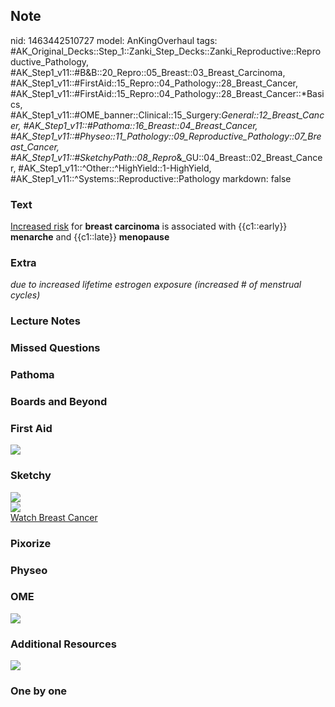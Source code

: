 ## Note
nid: 1463442510727
model: AnKingOverhaul
tags: #AK_Original_Decks::Step_1::Zanki_Step_Decks::Zanki_Reproductive::Reproductive_Pathology, #AK_Step1_v11::#B&B::20_Repro::05_Breast::03_Breast_Carcinoma, #AK_Step1_v11::#FirstAid::15_Repro::04_Pathology::28_Breast_Cancer, #AK_Step1_v11::#FirstAid::15_Repro::04_Pathology::28_Breast_Cancer::*Basics, #AK_Step1_v11::#OME_banner::Clinical::15_Surgery:_General::12_Breast_Cancer, #AK_Step1_v11::#Pathoma::16_Breast::04_Breast_Cancer, #AK_Step1_v11::#Physeo::11_Pathology::09_Reproductive_Pathology::07_Breast_Cancer, #AK_Step1_v11::#SketchyPath::08_Repro_&_GU::04_Breast::02_Breast_Cancer, #AK_Step1_v11::^Other::^HighYield::1-HighYield, #AK_Step1_v11::^Systems::Reproductive::Pathology
markdown: false

### Text
<div>
  <u>Increased risk</u> for <b>breast carcinoma</b> is associated
  with {{c1::early}} <b>menarche</b> and {{c1::late}}
  <b>menopause</b>
</div>

### Extra
<i>due to increased lifetime estrogen exposure (increased # of
menstrual cycles)</i>

### Lecture Notes


### Missed Questions


### Pathoma


### Boards and Beyond


### First Aid
<img src="tmpqTrHAJ.png">

### Sketchy
<div><img src=
"16.%20Breast%20Cancer%20Risk%20Factor%20Nulliparity.jpg"></div>
<div><img src=
"clip_image002-64b9345688abd17cb1e01b6737b9c31b3b565231.jpg"></div><a href="https://dashboard.sketchy.com/study/medical/courses/medical-pathophysiology/units/medical-pathophysiology-reproductive-gu/videos/medical-pathophysiology-reproductive-and-gu-breast-breast-cancer?utm_source=anki&utm_medium=partnership&utm_campaign=february_update&utm_content=medical">Watch
Breast Cancer</a>

### Pixorize


### Physeo


### OME
<div class="ome-widget">
  <a href=
  "https://onlinemeded.org/spa/surgery-general/breast-cancer/acquire?ref=anki">
  <img src="_OME_AnkiFlashcards_Lesson_6.png"></a>
</div>

### Additional Resources
<img src="paste-b113581819801cbc4d024b5acab5d7ca66b5da7e.png">

### One by one

